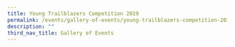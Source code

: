 ```yaml
---
title: Young Trailblazers Competition 2019
permalink: /events/gallery-of-events/young-trailblazers-competition-2019/
description: ""
third_nav_title: Gallery of Events
---
```

